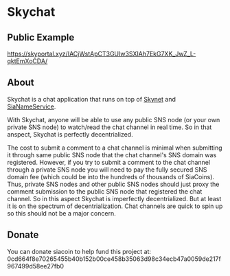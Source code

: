 # Skychat

## Public Example

https://skyportal.xyz/IACjWstApCT3GUIw3SXIAh7EkG7XK_JwZ_L-qktEmXoCDA/

## About

Skychat is a chat application that runs on top of [Skynet](https://github.com/NebulousLabs/skynet-webportal) and [SiaNameService](https://github.com/geo-gs/sia-name-service).

With Skychat, anyone will be able to use any public SNS node (or your own private SNS node) to watch/read the chat channel in real time. So in that anspect, Skychat is perfectly decentrialized.

The cost to submit a comment to a chat channel is minimal when submitting it through same public SNS node that the chat channel's SNS domain was registered. However, if you try to submit a comment to the chat channel through a private SNS node you will need to pay the fully secured SNS domain fee (which could be into the hundreds of thousands of SiaCoins). Thus, private SNS nodes and other public SNS nodes should just proxy the comment submission to the public SNS node that registered the chat channel. So in this aspect Skychat is imperfectly decentrialized. But at least it is on the spectrum of decentrialization. Chat channels are quick to spin up so this should not be a major concern.

## Donate 
You can donate siacoin to help fund this project at: 0cd664f8e70265455b40b152b00ce458b35063d98c34ecb47a0059de217f967499d58ee27fb0
